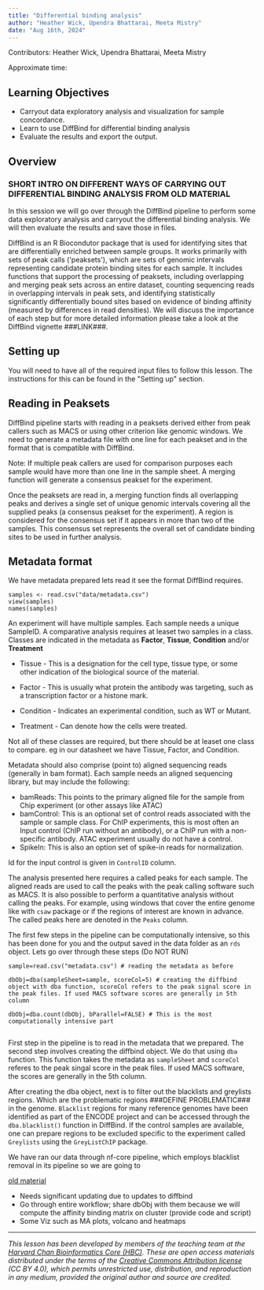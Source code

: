 ```yaml
---
title: "Differential binding analysis"
author: "Heather Wick, Upendra Bhattarai, Meeta Mistry"
date: "Aug 16th, 2024"
---
```


Contributors: Heather Wick, Upendra Bhattarai, Meeta Mistry

Approximate time: 

## Learning Objectives

* Carryout data exploratory analysis and visualization for sample concordance.
* Learn to use DiffBind for differential binding analysis
* Evaluate the results and export the output.




## Overview

### SHORT INTRO ON DIFFERENT WAYS OF CARRYING OUT DIFFERENTIAL BINDING ANALYSIS FROM OLD MATERIAL ###

In this session we will go over through the DiffBind pipeline to perform some data exploratory analysis and carryout the differential binding analysis. We will then evaluate the results and save those in files.

DiffBind is an R Biocondutor package that is used for identifying sites that are differentially enriched between sample groups. It works primarily with sets of peak calls ('peaksets'), which are sets of genomic intervals representing candidate protein binding sites for each sample. It includes functions that support the processing of peaksets, including overlapping and merging peak sets across an entire dataset, counting sequencing reads in overlapping intervals in peak sets, and identifying statistically significantly differentially bound sites based on evidence of binding affinity (measured by differences in read densities). We will discuss the importance of each step but for more detailed information please take a look at the DiffBind vignette ###LINK###.

## Setting up
You will need to have all of the required input files to follow this lesson. The instructions for this can be found in the "Setting up" section.

## Reading in Peaksets
DiffBind pipeline starts with reading in a peaksets derived either from peak callers such as MACS or using other criterion like genomic windows. We need to generate a metadata file with one line for each peakset and in the format that is compatible with DiffBind. 

Note: If multiple peak callers are used for comparison purposes each sample would have more than one line in the sample sheet. A merging function will generate a consensus peakset for the experiment. 

Once the peaksets are read in, a merging function finds all overlapping peaks and derives a single set of unique genomic intervals covering all the supplied peaks (a consensus peakset for the experiment). A region is considered for the consensus set if it appears in more than two of the samples. This consensus set represents the overall set of candidate binding sites to be used in further analysis.


## Metadata format
We have metadata prepared lets read it see the format DiffBind requires. 


```{r}
samples <- read.csv("data/metadata.csv")
view(samples)
names(samples)
```

An experiment will have multiple samples. Each sample needs a unique SampleID. A comparative analysis requires at leaset two samples in a class. Classes are indicated in the metadata as **Factor**, **Tissue**, **Condition** and/or **Treatment**

- Tissue - This is a designation for the cell type, tissue type, or some other indication of the biological source of the material.
  
- Factor - This is usually what protein the antibody was targeting, such as a transcription factor or a histone mark.

- Condition - Indicates an experimental condition, such as WT or Mutant.
  
- Treatment - Can denote how the cells were treated.

Not all of these classes are required, but there should be at leaset one class to compare. eg in our datasheet we have Tissue, Factor, and Condition.

Metadata should also comprise (point to) aligned sequencing reads (generally in bam format). Each sample needs an aligned sequencing library, but may include the following:

- bamReads: This points to the primary aligned file for the sample from Chip experiment (or other assays like ATAC)
- bamControl: This is an optional set of control reads associated with the sample or sample class. For ChIP experiments, this is most often an Input control (ChIP run without an antibody), or a ChIP run with a non-specific antibody. ATAC experiment usually do not have a control.
- SpikeIn: This is also an option set of spike-in reads for normalization.

Id for the input control is given in `ControlID` column.

The analysis presented here requires a called peaks for each sample. The aligned reads are used to call the peaks with the peak calling software such as MACS. It is also possible to perform a quantitative analysis without calling the peaks. For example, using windows that cover the entire genome like with `csaw` package or if the regions of interest are known in advance. The called peaks here are denoted in the `Peaks` column.

The first few steps in the pipeline can be computationally intensive, so this has been done for you and the output saved in the data folder as an `rds` object. Lets go over through these steps (Do NOT RUN)

```{r}
sample=read.csv("metadata.csv") # reading the metadata as before

dbObj=dba(sampleSheet=sample, scoreCol=5) # creating the diffbind object with dba function, scoreCol refers to the peak signal score in the peak files. If used MACS software scores are generally in 5th column

dbObj=dba.count(dbObj, bParallel=FALSE) # This is the most computationally intensive part


```

First step in the pipeline is to read in the metadata that we prepared. The second step involves creating the diffbind object. We do that using `dba` function. This function takes the metadata as `sampleSheet` and `scoreCol` referes to the peak singal score in the peak files. If used MACS software, the scores are generally in the 5th column.

After creating the dba object, next is to filter out the blacklists and greylists regions. Which are the problematic regions ###DEFINE PROBLEMATIC### in the genome. `Blacklist` regions for many reference genomes have been identified as part of the ENCODE project and can be accessed through the `dba.blacklist()` function in DiffBind. If the control samples are available, one can prepare regions to be excluded specific to the experiment called `Greylists` using the `GreyListChIP` package.

We have ran our data through nf-core pipeline, which employs blacklist removal in its pipeline so we are going to 


[old material](https://github.com/hbctraining/Peak_analysis_workshop/blob/main/lessons/OLD_diffbind_differential_peaks.md)
- Needs significant updating due to updates to diffbind
- Go through entire workflow; share dbObj with them because we will compute the affinity binding matrix on cluster (provide code and script)
- Some Viz such as MA plots, volcano and heatmaps


***

*This lesson has been developed by members of the teaching team at the [Harvard Chan Bioinformatics Core (HBC)](http://bioinformatics.sph.harvard.edu/). These are open access materials distributed under the terms of the [Creative Commons Attribution license](https://creativecommons.org/licenses/by/4.0/) (CC BY 4.0), which permits unrestricted use, distribution, and reproduction in any medium, provided the original author and source are credited.*
